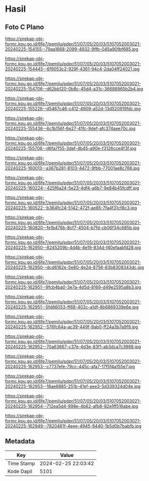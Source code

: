 # Hasil

## Foto C Plano

https://sirekap-obj-formc.kpu.go.id/6fe7/pemilu/pdpr/51/07/05/20/03/5107052003021-20240225-154155--79aa1668-2099-4932-9ffb-045a90fbf685.jpg

https://sirekap-obj-formc.kpu.go.id/6fe7/pemilu/pdpr/51/07/05/20/03/5107052003021-20240225-154445--6f9053c2-929f-4361-94c4-2da04ff24021.jpg

https://sirekap-obj-formc.kpu.go.id/6fe7/pemilu/pdpr/51/07/05/20/03/5107052003021-20240225-154706--d62bb120-0b8c-45d4-a31c-36688965b2b4.jpg

https://sirekap-obj-formc.kpu.go.id/6fe7/pemilu/pdpr/51/07/05/20/03/5107052003021-20240225-155226--d5467c46-c412-4909-a52d-13d520919fdc.jpg

https://sirekap-obj-formc.kpu.go.id/6fe7/pemilu/pdpr/51/07/05/20/03/5107052003021-20240225-155436--6c1b156f-6e27-41fc-9def-afc374aee70c.jpg

https://sirekap-obj-formc.kpu.go.id/6fe7/pemilu/pdpr/51/07/05/20/03/5107052003021-20240225-155706--d6fa7f55-3daf-4b45-a90e-f3126cce4f3f.jpg

https://sirekap-obj-formc.kpu.go.id/6fe7/pemilu/pdpr/51/07/05/20/03/5107052003021-20240225-160013--a367b281-8103-4472-9fbb-77001ae8c766.jpg

https://sirekap-obj-formc.kpu.go.id/6fe7/pemilu/pdpr/51/07/05/20/03/5107052003021-20240225-160224--425f6a24-5e23-4df4-a6b7-9e84b45fcdff.jpg

https://sirekap-obj-formc.kpu.go.id/6fe7/pemilu/pdpr/51/07/05/20/03/5107052003021-20240225-160522--b364fc24-5142-472f-ae85-7fa4f31cf8c3.jpg

https://sirekap-obj-formc.kpu.go.id/6fe7/pemilu/pdpr/51/07/05/20/03/5107052003021-20240225-160820--fe1b476b-8cf7-4504-b7fd-cb06f34c685b.jpg

https://sirekap-obj-formc.kpu.go.id/6fe7/pemilu/pdpr/51/07/05/20/03/5107052003021-20240225-162950--8245209b-4d4b-4e19-834d-f40efaabfd28.jpg

https://sirekap-obj-formc.kpu.go.id/6fe7/pemilu/pdpr/51/07/05/20/03/5107052003021-20240225-162950--dcd6162e-5e80-4e2d-8756-83b8308343dc.jpg

https://sirekap-obj-formc.kpu.go.id/6fe7/pemilu/pdpr/51/07/05/20/03/5107052003021-20240225-162951--9fcb4ba0-3e7a-4d5d-8169-d49e2595a8b3.jpg

https://sirekap-obj-formc.kpu.go.id/6fe7/pemilu/pdpr/51/07/05/20/03/5107052003021-20240225-162951--5fd86053-ff68-403c-a1df-8b6869339e6e.jpg

https://sirekap-obj-formc.kpu.go.id/6fe7/pemilu/pdpr/51/07/05/20/03/5107052003021-20240225-162952--576fc64a-ac39-449f-9ab0-ff24a3b7a9f9.jpg

https://sirekap-obj-formc.kpu.go.id/6fe7/pemilu/pdpr/51/07/05/20/03/5107052003021-20240225-162952--70a63667-c37e-4d3e-83f1-ab3dca7c3988.jpg

https://sirekap-obj-formc.kpu.go.id/6fe7/pemilu/pdpr/51/07/05/20/03/5107052003021-20240225-162953--c7737efe-79cc-445c-afa7-17f5f4a155e7.jpg

https://sirekap-obj-formc.kpu.go.id/6fe7/pemilu/pdpr/51/07/05/20/03/5107052003021-20240225-162953--18ae6885-251b-41ef-aee3-5d339324d04e.jpg

https://sirekap-obj-formc.kpu.go.id/6fe7/pemilu/pdpr/51/07/05/20/03/5107052003021-20240225-162954--712ea5d4-998e-4b62-afb8-82e1ff516abe.jpg

https://sirekap-obj-formc.kpu.go.id/6fe7/pemilu/pdpr/51/07/05/20/03/5107052003021-20240225-162949--7820461f-4eee-4945-9440-1b5d0b7babfb.jpg


## Metadata

| Key        | Value               |
| ---------- | ------------------- |
| Time Stamp | 2024-02-25 22:03:42 |
| Kode Dapil | 5101                |



